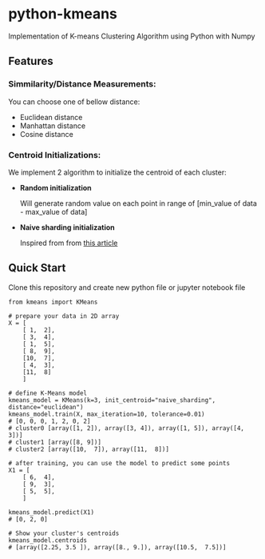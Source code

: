 # python-kmeans
Implementation of K-means Clustering Algorithm using Python with Numpy

## Features
### Simmilarity/Distance Measurements:
You can choose one of bellow distance:
- Euclidean distance
- Manhattan distance
- Cosine distance

### Centroid Initializations:
We implement 2 algorithm to initialize the centroid of each cluster:
- **Random initialization** 
  
  Will generate random value on each point in range of [min_value of data - max_value of data]

- **Naive sharding initialization** 
  
  Inspired from from [this article](https://www.kdnuggets.com/2017/03/naive-sharding-centroid-initialization-method.html)

## Quick Start

Clone this repository and create new python file or jupyter notebook file 

```python3
from kmeans import KMeans

# prepare your data in 2D array
X = [
    [ 1,  2],
    [ 3,  4],
    [ 1,  5],
    [ 8,  9],
    [10,  7],
    [ 4,  3],
    [11,  8]
    ]

# define K-Means model
kmeans_model = KMeans(k=3, init_centroid="naive_sharding", distance="euclidean")
kmeans_model.train(X, max_iteration=10, tolerance=0.01)
# [0, 0, 0, 1, 2, 0, 2]
# cluster0 [array([1, 2]), array([3, 4]), array([1, 5]), array([4, 3])]
# cluster1 [array([8, 9])]
# cluster2 [array([10,  7]), array([11,  8])]

# after training, you can use the model to predict some points
X1 = [
    [ 6,  4],
    [ 9,  3],
    [ 5,  5],
    ]

kmeans_model.predict(X1)
# [0, 2, 0]

# Show your cluster's centroids
kmeans_model.centroids
# [array([2.25, 3.5 ]), array([8., 9.]), array([10.5,  7.5])]
```
